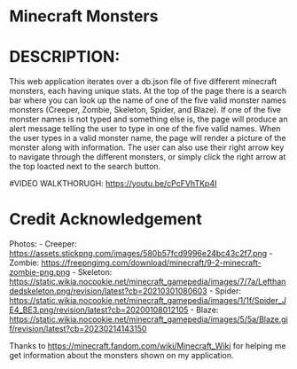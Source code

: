 # Minecraft Monsters
# DESCRIPTION:
This web application iterates over a db.json file of five different minecraft monsters, each having unique stats. At the top of the page there is a search bar where you can look up the name of one of the five valid monster names monsters (Creeper, Zombie, Skeleton, Spider, and Blaze). If one of the five monster names is not typed and something else is, the page will produce an alert message telling the user to type in one of the five valid names. When the user types in a valid monster name, the page will render a picture of the monster along with information. The user can also use their right arrow key to navigate through the different monsters, or simply click the right arrow at the top loacted next to the search button. 

#VIDEO WALKTHORUGH:
https://youtu.be/cPcFVhTKp4I


# Credit Acknowledgement
Photos:
    - Creeper: https://assets.stickpng.com/images/580b57fcd9996e24bc43c2f7.png
    - Zombie: https://freepngimg.com/download/minecraft/9-2-minecraft-zombie-png.png
    - Skeleton: https://static.wikia.nocookie.net/minecraft_gamepedia/images/7/7a/Lefthandedskeleton.png/revision/latest?cb=20210301080603
    - Spider: https://static.wikia.nocookie.net/minecraft_gamepedia/images/1/1f/Spider_JE4_BE3.png/revision/latest?cb=20200108012105
    - Blaze: https://static.wikia.nocookie.net/minecraft_gamepedia/images/5/5a/Blaze.gif/revision/latest?cb=20230214143150
    
Thanks to https://minecraft.fandom.com/wiki/Minecraft_Wiki for helping me get information about the monsters shown on my application.
    
    
